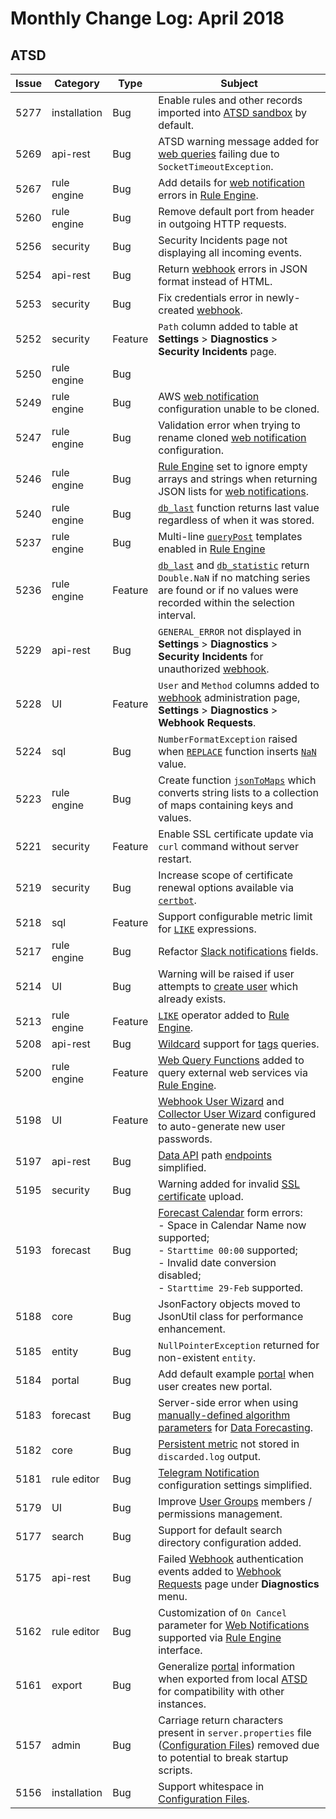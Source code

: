 # Monthly Change Log: April 2018

## ATSD

**Issue**| **Category**    | **Type**    | **Subject**
-----|-------------|---------|----------------------
5277 | installation | Bug | Enable rules and other records imported into [ATSD sandbox](https://github.com/axibase/dockers/tree/atsd-sandbox#overview) by default.
5269 | api-rest | Bug | ATSD warning message added for [web queries](../../rule-engine/functions.md#web-query) failing due to `SocketTimeoutException`.
5267 | rule engine | Bug | Add details for [web notification](../../rule-engine/notifications/#creating-notifications) errors in [Rule Engine](../../rule-engine/README.md).
5260 | rule engine | Bug | Remove default port from header in outgoing HTTP requests.
5256 | security | Bug | Security Incidents page not displaying all incoming events.
5254 | api-rest | Bug | Return [webhook](../../administration/user-authorization.md#webhook-user) errors in JSON format instead of HTML.
5253 | security | Bug | Fix credentials error in newly-created [webhook](../../administration/user-authorization.md#webhook-user).
5252 | security | Feature | `Path` column added to table at **Settings** > **Diagnostics** > **Security Incidents** page.
5250 | rule engine | Bug |
5249 | rule engine | Bug | AWS [web notification](../../rule-engine/notifications/#creating-notifications) configuration unable to be cloned.
5247 | rule engine | Bug | Validation error when trying to rename cloned [web notification](../../rule-engine/notifications/#creating-notifications) configuration.
5246 | rule engine | Bug | [Rule Engine](../../rule-engine/README.md) set to ignore empty arrays and strings when returning JSON lists for [web notifications](../../rule-engine/notifications/#creating-notifications).
5240 | rule engine | Bug | [`db_last`](../../rule-engine/functions-series.md#db-last) function returns last value regardless of when it was stored.
5237 | rule engine | Bug | Multi-line [`queryPost`](../../rule-engine/functions-web-query.md#querypost) templates enabled in [Rule Engine](../../rule-engine/README.md)
5236 | rule engine | Feature | [`db_last`](../../rule-engine/functions-series.md#db_laststring-m) and [`db_statistic`](../../rule-engine/functions-series.md#db-statistic) return `Double.NaN` if no matching series are found or if no values were recorded within the selection interval.
5229 | api-rest | Bug | `GENERAL_ERROR` not displayed in **Settings** > **Diagnostics** > **Security Incidents** for unauthorized [webhook](../../administration/user-authorization.md#webhook-user).
5228 | UI | Feature | `User` and `Method` columns added to [webhook](../../administration/user-authorization.md#webhook-user) administration page, **Settings** > **Diagnostics** > **Webhook Requests**.
5224 | sql | Bug | `NumberFormatException` raised when [`REPLACE`](../../sql/#string-functions) function inserts [`NaN`](../../sql/#not-a-number-nan) value.
5223 | rule engine | Bug | Create function [`jsonToMaps`](../../rule-engine/functions-table.md#jsontomaps) which converts string lists to a collection of maps containing keys and values.
5221 | security | Feature | Enable SSL certificate update via `curl` command without server restart.
5219 | security | Bug | Increase scope of certificate renewal options available via [`certbot`](../../administration/ssl-lets-encrypt.md#certbot-installation).
5218 | sql | Feature | Support configurable metric limit for [`LIKE`](../../sql/#like-expression) expressions.
5217 | rule engine | Bug | Refactor [Slack notifications](../../rule-engine/notifications/slack.md) fields.
5214 | UI | Bug | Warning will be raised if user attempts to [create user](../../administration/user-authentication.md#user-authentication) which already exists.
5213 | rule engine | Feature | [`LIKE`](../../rule-engine/functions-collection.md#like) operator added to [Rule Engine](../../rule-engine/README.md).
5208 | api-rest | Bug | [Wildcard](../../api/data/#wildcards) support for [tags](../../api/data/messages/examples/query/messages-query-tags.md) queries.
5200 | rule engine | Feature | [Web Query Functions](../../rule-engine/functions-web-query.md) added to query external web services via [Rule Engine](../../rule-engine/README.md).
5198 | UI | Feature | [Webhook User Wizard](../../api/data/messages/webhook.md#webhook-user-wizard) and [Collector User Wizard](../../administration/collector-account.md#collector-user-wizard) configured to auto-generate new user passwords.
5197 | api-rest | Bug | [Data API](../../api/data/) path [endpoints](../../api/data/#data-api-endpoints) simplified.
5195 | security | Bug | Warning added for invalid [SSL certificate](../../administration/ssl-self-signed.md) upload.
5193 | forecast | Bug |[Forecast Calendar](../../forecasting/calendar_exceptions_testing.md#calendar) form errors:<br> - Space in Calendar Name now supported;<br> - `Starttime 00:00` supported;<br> - Invalid date conversion disabled;<br> - `Starttime 29-Feb` supported.
5188 | core | Bug | JsonFactory objects moved to JsonUtil class for performance enhancement.
5185 | entity | Bug | `NullPointerException` returned for non-existent `entity`.
5184 | portal | Bug | Add default example [portal](../../portals/) when user creates new portal.
5183 | forecast | Bug | Server-side error when using [manually-defined algorithm parameters](../../forecasting/#algorithm-parameters) for [Data Forecasting](../../forecasting/).
5182 | core | Bug | [Persistent metric](../../administration/metric-persistence-filter.md) not stored in `discarded.log` output.
5181 | rule editor | Bug | [Telegram Notification](../../rule-engine/notifications/telegram.md#telegram-notifications) configuration settings simplified.
5179 | UI | Bug | Improve [User Groups](../../administration/user-authentication.md#user-authentication) members / permissions management.
5177 | search | Bug | Support for default search directory configuration added.
5175 | api-rest | Bug | Failed [Webhook](../../api/data/messages/webhook.md) authentication events added to [Webhook Requests](../../api/data/messages/webhook.md#diagnostics) page under **Diagnostics** menu.
5162 | rule editor | Bug | Customization of `On Cancel` parameter for [Web Notifications](../../rule-engine/notifications/#creating-notifications) supported via [Rule Engine](../../rule-engine/README.md) interface.
5161 | export | Bug | Generalize [portal](../../portals/) information when exported from local [ATSD](../../README.md) for compatibility with other instances.
5157 | admin | Bug | Carriage return characters present in `server.properties` file ([Configuration Files](../../administration/editing-configuration-files.md#editing-configuration-files)) removed due to potential to break startup scripts.
5156 | installation | Bug | Support whitespace in [Configuration Files](../../administration/editing-configuration-files.md#editing-configuration-files).
